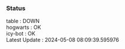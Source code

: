 ### Status


table : DOWN  
hogwarts : OK  
icy-bot : OK  
Latest Update : 2024-05-08 08:09:39.595976
